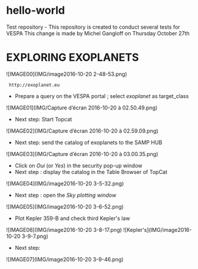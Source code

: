 # hello-world
Test repository - This repository is created to conduct several tests for VESPA
This change is made by Michel Gangloff on Thursday October 27th
# EXPLORING EXOPLANETS
![IMAGE00](IMG/image2016-10-20 2-48-53.png)

     http://exoplanet.eu
* Prepare a query on the VESPA portal ; select _exoplanet_ as target_class 

![IMAGE01](IMG/Capture d’écran 2016-10-20 à 02.50.49.png)
* Next step: Start Topcat

![IMAGE02](IMG/Capture d’écran 2016-10-20 à 02.59.09.png)
* Next step: send the catalog of exoplanets to the SAMP HUB

![IMAGE03](IMG/Capture d’écran 2016-10-20 à 03.00.35.png)
* Click on _Oui_ (or _Yes_) in the security pop-up window
* Next step : display the catalog in the Table Browser of TopCat

![IMAGE04](IMG/image2016-10-20 3-5-32.png)
* Next step : open the _Sky plotting window_

![IMAGE05](IMG/image2016-10-20 3-6-52.png)
* Plot Kepler 359-B and check third Kepler's law

![IMAGE06](IMG/image2016-10-20 3-8-17.png)
![Kepler's](IMG/image2016-10-20 3-9-7.png)
* Next step:

![IMAGE07](IMG/image2016-10-20 3-9-46.png)




